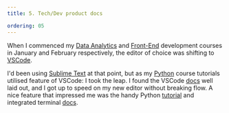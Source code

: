 ```yaml
---
title: 5. Tech/Dev product docs

ordering: 05
---
```

When I commenced my [Data Analytics](https://www.gmit.ie/computing/higher-diploma-science-computing-data-analytics-ict-skills) and [Front-End](https://eu.udacity.com/course/front-end-web-developer-nanodegree--nd001) development courses in January and February respectively, the editor of choice was shifting to  [VSCode](https://code.visualstudio.com/).

I'd been using [Sublime Text](https://www.sublimetext.com/) at that point, but as my [Python](https://docs.python.org/3.5/index.html) course tutorials utilised feature of VSCode: I took the leap. I found the VSCode [docs](https://code.visualstudio.com/docs/getstarted/tips-and-tricks) well laid out, and I got up to speed on my new editor without breaking flow. A nice feature that impressed me was the handy Python [tutorial](https://code.visualstudio.com/docs/python/python-tutorial) and integrated terminal [docs](https://code.visualstudio.com/docs/editor/integrated-terminal).
